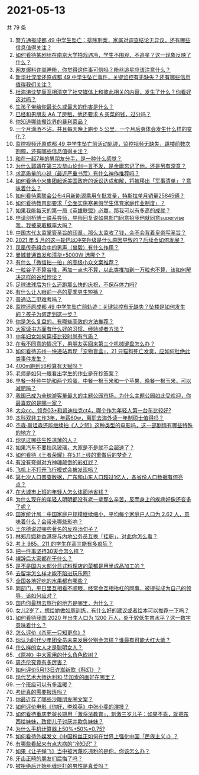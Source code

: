 # 2021-05-13

共 79 条

<!-- BEGIN -->
<!-- 最后更新时间 Thu May 13 2021 10:04:56 GMT+0800 (China Standard Time) -->

1. [警方通报成都 49
   中学生坠亡：排除刑案，家属对调查结论无异议，还有哪些信息值得关注？](https://www.zhihu.com/question/458909971)
2. [如何看待某剧组在南京大学拍戏遇冷，学生不围观、不追星？这一现象反映了什么？](https://www.zhihu.com/question/458770659)
3. [网友爆料许嵩睡粉，你觉得这件事可信吗？粉丝追星应该注意什么？](https://www.zhihu.com/question/459044865)
4. [新华社深度还原成都 49
   中学生坠亡事件，关键监控有无缺失？还有哪些信息值得我们关注？](https://www.zhihu.com/question/459149724)
5. [杜海涛沈梦辰互相清空了社交媒体上和彼此相关的内容，发生了什么？你看好这对吗？](https://www.zhihu.com/question/459091147)
6. [生孩子带给你最长久或最大的伤害是什么？](https://www.zhihu.com/question/458813300)
7. [已经和男朋友 AA 了房租，他还要求 A 买菜的钱，过分吗？](https://www.zhihu.com/question/453271533)
8. [你知道哪些餐饮界的暴利菜品？](https://www.zhihu.com/question/430100068)
9. [一个月滴酒不沾，并且每天晚上跑步 5
   公里，一个月后身体会发生什么样的变化？](https://www.zhihu.com/question/405285583)
10. [监控视频还原成都 49
    中学生坠亡前活动轨迹，监控视频无缺失，跳楼前数次割腕，还有哪些信息值得关注？](https://www.zhihu.com/question/459149063)
11. [和在一起7年的男朋友分手，是一种什么感觉？](https://www.zhihu.com/question/311800723)
12. [为什么郭靖在第三次华山论剑一言不发，是金庸忘记了他，还是另有深意？](https://www.zhihu.com/question/21249025)
13. [求高质量的小说（最近严重书荒）有什么神作推荐吗？](https://www.zhihu.com/question/345478198)
14. [如何看待小米集团起诉美国政府的诉讼达成和解，将被移出「军事清单」？意味着什么？](https://www.zhihu.com/question/459013673)
15. [如何看待乘联会公布4月新能源乘用车批发量，特斯拉单月销量25845辆？](https://www.zhihu.com/question/458877707)
16. [如何看待教育部要求「全面实施寒暑假学生体育家庭作业制度」？](https://www.zhihu.com/question/458819623)
17. [如果我能每天的第一局《英雄联盟》必赢，那我可以有多高的成就？](https://www.zhihu.com/question/453307486)
18. [申请剑桥博士联系导师，导师回复说如果部门同意招我他就同意supervise我，我被录取概率大吗？](https://www.zhihu.com/question/458531364)
19. [中国古代太监掌管圣旨的印章，那么太监收了钱，会不会背着皇帝写圣旨？](https://www.zhihu.com/question/455745711)
20. [2021 年 5
    月的这一轮巴以冲突升级是什么原因导致的？后续会如何发展？](https://www.zhihu.com/question/459004922)
21. [凤凰传奇组合中的男声（曾毅）有什么作用？](https://www.zhihu.com/question/19599617)
22. [曼城普通首发和清华+5000W 选哪个？](https://www.zhihu.com/question/458935007)
23. [有什么「微信拍一拍」的高级小众文案推荐？](https://www.zhihu.com/question/447518769)
24. [一粒谷子不算谷堆，再加一点也不算，以此类推加到一万粒也不算，该如何解决这样的谷堆悖论？](https://www.zhihu.com/question/455083603)
25. [足球进球后为什么还跑那么快的庆祝，不保存体力吗?](https://www.zhihu.com/question/458226019)
26. [有什么让人眼前一亮的夏季男生短裤？](https://www.zhihu.com/question/335054185)
27. [普通话二甲难考吗？](https://www.zhihu.com/question/296008893)
28. [监控还原成都 49
    中学生坠亡前轨迹：关键监控有无缺失？坠楼是如何发生的？孩子为何走到这一步？](https://www.zhihu.com/question/459149528)
29. [你是怎么复盘的，有哪些高效的方法推荐？](https://www.zhihu.com/question/406224720)
30. [大家读书方面有什么好的习惯、经验或者方法？](https://www.zhihu.com/question/19720742)
31. [中年妇女如何穿搭比较时尚有气质？](https://www.zhihu.com/question/55406693)
32. [在我不同意的情况下，男朋友买回来第三个机械键盘怎么办？](https://www.zhihu.com/question/454654781)
33. [如何看待苏州一快递站再现「宠物盲盒」，21
    只猫狗死亡发臭，应如何杜绝此类事件发生？](https://www.zhihu.com/question/459005393)
34. [400m跑到56秒算有天赋吗？](https://www.zhihu.com/question/455941157)
35. [老师是如何一眼看出学生的作业是在抄答案？](https://www.zhihu.com/question/446221874)
36. [早餐一杯纯牛奶和两个鸡蛋，中餐一根玉米和一个苹果，晚餐一根玉米。可以减肥吗？](https://www.zhihu.com/question/449869703)
37. [我国已成为全球游客量最大的主题公园市场，为什么主题公园如此受欢迎，你最喜欢的是哪一家？](https://www.zhihu.com/question/458193805)
38. [大众cc、领克03+和凯迪拉克ct4，哪个作为年轻人第一台车比较好?](https://www.zhihu.com/question/386263270)
39. [本科双非工作3年，年薪60w，离职去海外读一年制硕士值得吗？](https://www.zhihu.com/question/458347661)
40. [杰森·斯坦森还能继续拍《人之怒》这种类型的电影吗，这一部剧情有哪些特殊的地方？](https://www.zhihu.com/question/457375414)
41. [你见过哪些生性凉薄的人？](https://www.zhihu.com/question/429319229)
42. [如果汽车不要挡风玻璃，大家是不是就不会超速了？](https://www.zhihu.com/question/453038354)
43. [如何看待《王者荣耀》在5.11上线的重做后的梦奇？](https://www.zhihu.com/question/458854022)
44. [有没有夸得对方神魂颠倒的彩虹屁？](https://www.zhihu.com/question/425102721)
45. [飞机上不打开飞行模式会被发现吗？](https://www.zhihu.com/question/448267257)
46. [第七次人口普查数据，广东和山东人口超过1亿人，各省份人口数据有何亮点？](https://www.zhihu.com/question/458855355)
47. [在大城市上班的年轻人怎么体面地省钱？](https://www.zhihu.com/question/420243795)
48. [为什么现在的年轻人明明都没有老一辈那么辛苦，反而身上的疾病好像还变多了呢？](https://www.zhihu.com/question/458382123)
49. [国家统计局：中国家庭户规模继续缩小，平均每个家庭户人口为 2.62
    人，意味着什么？会带来哪些影响？](https://www.zhihu.com/question/458817764)
50. [王尔德说过哪些著名的反鸡汤句子？](https://www.zhihu.com/question/352930521)
51. [林郑月娥称香港将与内地公务员互换「挂职」，对此你怎么看？](https://www.zhihu.com/question/458804652)
52. [考上 985、211 的学生在高三能有多疯狂？](https://www.zhihu.com/question/336622881)
53. [把一件事坚持30天会怎么样？](https://www.zhihu.com/question/445399418)
54. [裸辞后大家都在干什么？](https://www.zhihu.com/question/455096322)
55. [是不是国内大部分日式料理店的菜都是用半成品加工的？](https://www.zhihu.com/question/25686948)
56. [去留学怎么样才能不陷进玩乐圈?](https://www.zhihu.com/question/455259235)
57. [全国各地好吃的水果都有哪些？](https://www.zhihu.com/question/396304597)
58. [同部门，平日里互相看不顺眼，经常会互相抬杠的同事，被提拔成为自己的领导，该如何应对？](https://www.zhihu.com/question/455051436)
59. [国内你最想去旅行的地方是哪里，为什么？](https://www.zhihu.com/question/430741673)
60. [女儿2岁了，想给她做如厕训练，有什么好的建议或者绘本可以推荐一下吗？](https://www.zhihu.com/question/458367044)
61. [如何看待我国 2020 年出生人口为 1200
    万人，处于较低生育水平？这一数字意味着什么？](https://www.zhihu.com/question/458828004)
62. [怎么评价《杀死一只知更鸟》?](https://www.zhihu.com/question/279914409)
63. [你认为时代少年团全员未来发展分别会怎样？谁最有可能大红大紫？](https://www.zhihu.com/question/457302819)
64. [什么样的女人才是聪明女人？](https://www.zhihu.com/question/31502344)
65. [《原神》中大家用的什么角色砍树？](https://www.zhihu.com/question/457105267)
66. [周杰伦究竟有多厉害？](https://www.zhihu.com/question/284816654)
67. [如何评价5月13日许嵩新歌《科幻》？](https://www.zhihu.com/question/459126468)
68. [现代艺术大师达利和·毕加索的画好在哪里？](https://www.zhihu.com/question/19934954)
69. [一个班级可以有多温暖？](https://www.zhihu.com/question/318128959)
70. [考研真的需要报班吗？](https://www.zhihu.com/question/313929839)
71. [你最近存了哪些沙雕朋友圈文案？](https://www.zhihu.com/question/454044987)
72. [如何评价电影《你好，李焕英》中张小斐的演技？](https://www.zhihu.com/question/444445938)
73. [如何看待重庆老爸长期用「激将法教育」，刺激三岁儿子：如果不乖，就把东西给妹妹，致使儿子讨厌并欺负妹妹？](https://www.zhihu.com/question/458830152)
74. [为什么手机计算器上50%+50%=0.75?](https://www.zhihu.com/question/453500291)
75. [如何看待外媒发文《中国粉丝正如何在世界上强化中国「民族主义」》？](https://www.zhihu.com/question/458741420)
76. [有哪些看起来有点大病的“冷知识”？](https://www.zhihu.com/question/458360832)
77. [如果《让子弹飞》当中被污蔑吃凉粉的是你，你该怎么办？](https://www.zhihu.com/question/333769627)
78. [牙齿正畸的朋友们后悔了吗？](https://www.zhihu.com/question/308980503)
79. [被拒绝后开始死缠烂打的男性是真爱吗？](https://www.zhihu.com/question/27019446)

<!-- END -->

